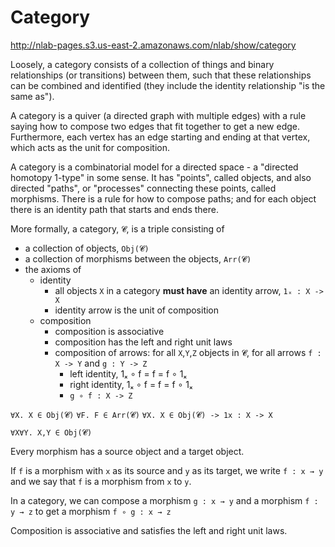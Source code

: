 # Category

http://nlab-pages.s3.us-east-2.amazonaws.com/nlab/show/category

Loosely, a category consists of a collection of things and binary relationships (or transitions) between them, such that these relationships can be combined and identified (they include the identity relationship "is the same as").

A category is a quiver (a directed graph with multiple edges) with a rule saying how to compose two edges that fit together to get a new edge. Furthermore, each vertex has an edge starting and ending at that vertex, which acts as the unit for composition.

A category is a combinatorial model for a directed space - a "directed homotopy 1-type" in some sense. It has "points", called objects, and also directed "paths", or "processes" connecting these points, called morphisms. There is a rule for how to compose paths; and for each object there is an identity path that starts and ends there.

More formally, a category, `𝓒`, is a triple consisting of
- a collection of objects, `Obj(𝓒)`
- a collection of morphisms between the objects, `Arr(𝓒)`
- the axioms of
  * identity
    - all objects `X` in a category **must have** an identity arrow, 
      `1ₓ : X -> X`
    - identity arrow is the unit of composition
  * composition
    - composition is associative
    - composition has the left and right unit laws
    - composition of arrows:
      for all `X`,`Y`,`Z` objects in `𝓒`, 
      for all arrows `f : X -> Y` and `g : Y -> Z`
      - left identity, 1ₓ ∘ f = f = f ∘ 1ₓ
      - right identity, 1ₓ ∘ f = f = f ∘ 1ₓ
      - `g ∘ f : X -> Z`



`∀X. X ∈ Obj(𝓒)`
`∀F. F ∈ Arr(𝓒)`
`∀X. X ∈ Obj(𝓒) -> 1x : X -> X`

`∀X∀Y. X,Y ∈ Obj(𝓒) `

Every morphism has a source object and a target object. 

If `f` is a morphism with `x` as its source and `y` as its target, we write `f : x → y` and we say that `f` is a morphism from `x` to `y`.

In a category, we can compose a morphism `g : x → y` and a morphism `f : y → z` to get a morphism `f ∘ g : x → z`

Composition is associative and satisfies the left and right unit laws.
